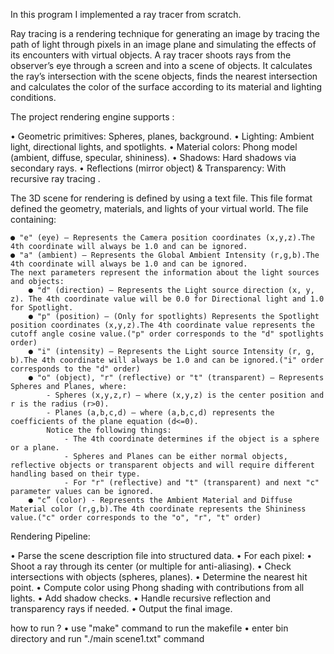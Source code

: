 In this program I implemented a ray tracer from scratch.

Ray tracing is a rendering technique for generating an image by tracing the path of light through pixels in an image
plane and simulating the effects of its encounters with virtual objects.
A ray tracer shoots rays from the observer’s eye through a screen and into a scene of objects.
It calculates the ray’s intersection with the scene objects, finds the nearest intersection and calculates the color of
the surface according to its material and lighting conditions.


The project rendering engine supports :

  • Geometric primitives: Spheres, planes, background.
  • Lighting: Ambient light, directional lights, and spotlights.
  • Material colors: Phong model (ambient, diffuse, specular, shininess).
  • Shadows: Hard shadows via secondary rays.
  • Reflections (mirror object) & Transparency: With recursive ray tracing .


The 3D scene for rendering is defined by using a text file.
This file format defined the geometry, materials, and lights of your virtual world.
The file containing:

    ● "e" (eye) – Represents the Camera position coordinates (x,y,z).The 4th coordinate will always be 1.0 and can be ignored.
    ● "a" (ambient) – Represents the Global Ambient Intensity (r,g,b).The 4th coordinate will always be 1.0 and can be ignored.
    The next parameters represent the information about the light sources and objects:
        ● "d" (direction) – Represents the Light source direction (x, y, z). The 4th coordinate value will be 0.0 for Directional light and 1.0 for Spotlight.
        ● "p" (position) – (Only for spotlights) Represents the Spotlight position coordinates (x,y,z).The 4th coordinate value represents the cutoff angle cosine value.("p" order corresponds to the "d" spotlights order)
        ● "i" (intensity) – Represents the Light source Intensity (r, g, b).The 4th coordinate will always be 1.0 and can be ignored.("i" order corresponds to the "d" order)
        ● "o" (object), "r" (reflective) or "t" (transparent) – Represents Spheres and Planes, where:
            - Spheres (x,y,z,r) – where (x,y,z) is the center position and r is the radius (r>0).
            - Planes (a,b,c,d) – where (a,b,c,d) represents the coefficients of the plane equation (d<=0).
            Notice the following things:
                - The 4th coordinate determines if the object is a sphere or a plane.
                - Spheres and Planes can be either normal objects, reflective objects or transparent objects and will require different handling based on their type.
                - For "r" (reflective) and "t" (transparent) and next "c" parameter values can be ignored.
        ● "c” (color) - Represents the Ambient Material and Diffuse Material color (r,g,b).The 4th coordinate represents the Shininess value.("c" order corresponds to the "o", "r", "t" order)
        


Rendering Pipeline:

  • Parse the scene description file into structured data.
  • For each pixel:
      • Shoot a ray through its center (or multiple for anti-aliasing).
      • Check intersections with objects (spheres, planes).
      • Determine the nearest hit point.
      • Compute color using Phong shading with contributions from all lights.
      • Add shadow checks.
      • Handle recursive reflection and transparency rays if needed.
  • Output the final image.






how to run ? • use "make" command to run the makefile • enter bin directory and run "./main scene1.txt" command
